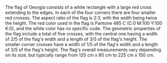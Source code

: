 The flag of Georgia consists of a white rectangle with a large red cross extending to the edges. In each of the four corners there are four smaller red crosses. The aspect ratio of the flag is 2:3, with the width being twice the height. The red color used in the flag is Pantone 485 C (C:0 M:100 Y:100 K:0), and the white color has no specific code. The geometric properties of the flag include a total of five crosses, with the central one having a width of 2/5 of the flag's width and a length of 3/5 of the flag's height. The smaller corner crosses have a width of 1/5 of the flag's width and a length of 3/5 of the flag's height. The flag's overall measurements vary depending on its size, but typically range from 120 cm x 80 cm to 225 cm x 150 cm.